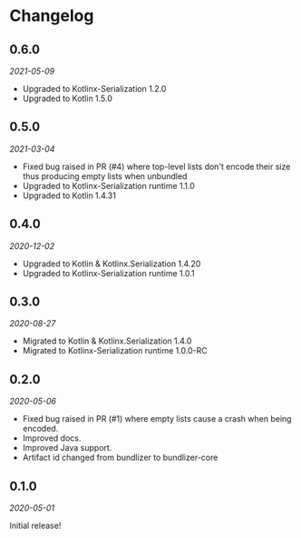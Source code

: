 Changelog
=========

0.6.0
-----

_2021-05-09_

- Upgraded to Kotlinx-Serialization 1.2.0
- Upgraded to Kotlin 1.5.0


0.5.0
-----

_2021-03-04_

- Fixed bug raised in PR (#4) where top-level lists don't encode their size thus producing empty lists when unbundled
- Upgraded to Kotlinx-Serialization runtime 1.1.0
- Upgraded to Kotlin 1.4.31


0.4.0
-----

_2020-12-02_

- Upgraded to Kotlin & Kotlinx.Serialization 1.4.20
- Upgraded to Kotlinx-Serialization runtime 1.0.1


0.3.0
-----

_2020-08-27_

- Migrated to Kotlin & Kotlinx.Serialization 1.4.0
- Migrated to Kotlinx-Serialization runtime 1.0.0-RC


0.2.0
-----

_2020-05-06_

- Fixed bug raised in PR (#1) where empty lists cause a crash when being encoded.
- Improved docs.
- Improved Java support.
- Artifact id changed from bundlizer to bundlizer-core


0.1.0
-----

_2020-05-01_

Initial release!

